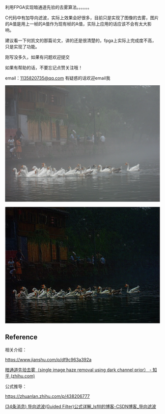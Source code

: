 利用FPGA实现暗通道先验的去雾算法。。。。。。

C代码中有加导向滤波，实际上效果会好很多，目前只是实现了图像的去雾，图片的A值是用上一帧的A值作为现有帧的A值，实际上应用的话应该不会有太大影响。

建议看一下何凯文的那篇论文，讲的还是很清楚的，fpga上实际上完成度不高，只是实现了功能。

刚写没多久，如果有问题欢迎提交

如果有帮助的话，不要忘记点赞关注哦！

email：1135820735@qq.com 有疑惑的话欢迎email我

![duck_fog](pic/duck_fog.bmp)

![median_demo](pic/median_demo.bmp)



## Reference

相关介绍：

https://www.jianshu.com/p/df9c963a392a

[暗通道先验去雾（single image haze removal using dark channel prior） - 知乎 (zhihu.com)](https://zhuanlan.zhihu.com/p/28875405)



公式推导：

https://zhuanlan.zhihu.com/p/438206777

[(34条消息) 导向滤波(Guided Filter)公式详解_lsflll的博客-CSDN博客_导向滤波](https://blog.csdn.net/weixin_43194305/article/details/88959183)

